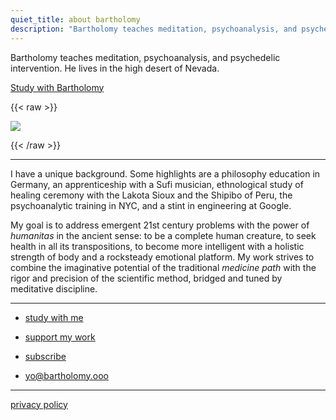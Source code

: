 ```yaml
---
quiet_title: about bartholomy
description: "Bartholomy teaches meditation, psychoanalysis, and psychedelic intervention."
---
```


Bartholomy teaches meditation, psychoanalysis, and psychedelic intervention. He lives in the high desert of Nevada.

[Study with Bartholomy](/study)

{{< raw >}}

<img class="narrow" src="/jerk_bw.png"/>

{{< /raw >}}

---

I have a unique background. Some highlights are a philosophy education in Germany, an apprenticeship with a Sufi musician, ethnological study of healing ceremony with the Lakota Sioux and the Shipibo of Peru, the psychoanalytic training in NYC, and a stint in engineering at Google.

My goal is to address emergent 21st century problems with the power of *humanitas* in the ancient sense: to be a complete human creature, to seek health in all its transpositions, to become more intelligent with a holistic strength of body and a rocksteady emotional platform. My work strives to combine the imaginative potential of the traditional *medicine path* with the rigor and precision of the scientific method, bridged and tuned by meditative discipline.

---

* [study with me](/study/)

* [support my work](/support/)

* [subscribe](/subscribe/)

* yo@bartholomy.ooo

---

[privacy policy](/about/privacy)
